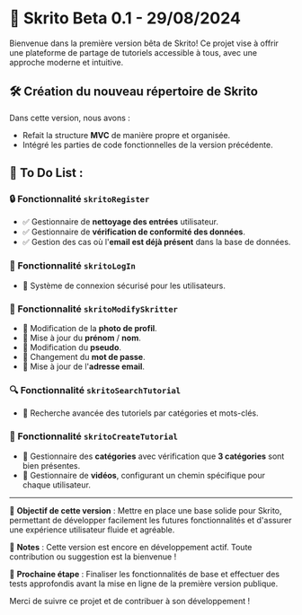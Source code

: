 # 🎨 **Skrito Beta 0.1** - 29/08/2024

Bienvenue dans la première version bêta de Skrito! Ce projet vise à offrir une plateforme de partage de tutoriels accessible à tous, avec une approche moderne et intuitive.

## 🛠 **Création du nouveau répertoire de Skrito**

Dans cette version, nous avons :

- Refait la structure **MVC** de manière propre et organisée.
- Intégré les parties de code fonctionnelles de la version précédente.

## 🚀 **To Do List** :

### 🔒 Fonctionnalité `skritoRegister`

- ✅ Gestionnaire de **nettoyage des entrées** utilisateur.
- ✅ Gestionnaire de **vérification de conformité des données**.
- ✅ Gestion des cas où l'**email est déjà présent** dans la base de données.

### 🔐 Fonctionnalité `skritoLogIn`

- 🚧 Système de connexion sécurisé pour les utilisateurs.

### 👤 Fonctionnalité `skritoModifySkritter`

- 🚧 Modification de la **photo de profil**.
- 🚧 Mise à jour du **prénom** / **nom**.
- 🚧 Modification du **pseudo**.
- 🚧 Changement du **mot de passe**.
- 🚧 Mise à jour de l'**adresse email**.

### 🔍 Fonctionnalité `skritoSearchTutorial`

- 🚧 Recherche avancée des tutoriels par catégories et mots-clés.

### 🎥 Fonctionnalité `skritoCreateTutorial`

- 🚧 Gestionnaire des **catégories** avec vérification que **3 catégories** sont bien présentes.
- 🚧 Gestionnaire de **vidéos**, configurant un chemin spécifique pour chaque utilisateur.

---

🎯 **Objectif de cette version** : Mettre en place une base solide pour Skrito, permettant de développer facilement les futures fonctionnalités et d'assurer une expérience utilisateur fluide et agréable.

📝 **Notes** : Cette version est encore en développement actif. Toute contribution ou suggestion est la bienvenue !

🌟 **Prochaine étape** : Finaliser les fonctionnalités de base et effectuer des tests approfondis avant la mise en ligne de la première version publique.

Merci de suivre ce projet et de contribuer à son développement !
